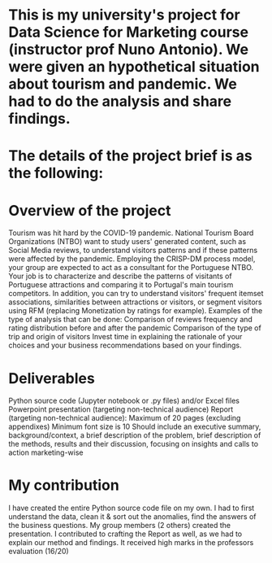 # This is my university's project for Data Science for Marketing course (instructor prof Nuno Antonio). We were given an hypothetical situation about tourism and pandemic. We had to do the analysis and share findings.
# The details of the project brief is as the following:

# Overview of the project
Tourism was hit hard by the COVID-19 pandemic. National Tourism Board Organizations (NTBO) want to study users' generated content, such as Social Media reviews, to understand visitors patterns and if these patterns were affected by the pandemic.
Employing the CRISP-DM process model, your group are expected to act as a consultant for the Portuguese NTBO. Your job is to characterize and describe the patterns of visitants of Portuguese attractions and comparing it to Portugal's main tourism competitors. In addition, you can try to understand visitors' frequent itemset associations, similarities between attractions or visitors, or segment visitors using RFM (replacing Monetization by ratings for example).
    Examples of the type of analysis that can be done:
        Comparison of reviews frequency and rating distribution before and after the pandemic
        Comparison of the type of trip and origin of visitors
        Invest time in explaining the rationale of your choices and your business recommendations based on your findings.

# Deliverables
  Python source code (Jupyter notebook or .py files) and/or Excel files
  Powerpoint presentation (targeting non-technical audience)
  Report (targeting non-technical audience):
Maximum of 20 pages (excluding appendixes)
Minimum font size is 10
Should include an executive summary, background/context, a brief description of the problem, brief description of the methods, results and their discussion, focusing on insights and calls to action marketing-wise

# My contribution
  I have created the entire Python source code file on my own. I had to first understand the data, clean it & sort out the anomalies, find the answers of the business questions. My group members (2 others) created the presentation. I contributed to crafting the Report as well, as we had to explain our method and findings.
  It received high marks in the professors evaluation (16/20)
